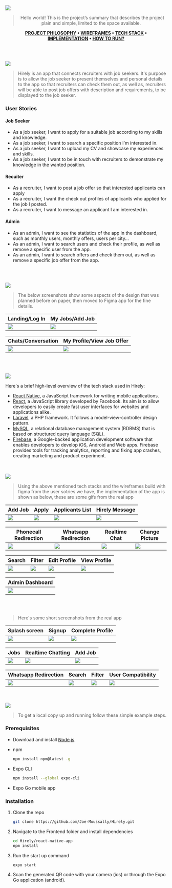 <img src="./readme/title1.svg"/>

<div align="center">

> Hello world! This is the project’s summary that describes the project plain and simple, limited to the space available.  

**[PROJECT PHILOSOPHY](https://github.com/Joe-Moussally/Hirely#title2) • [WIREFRAMES](https://github.com/Joe-Moussally/Hirely#title3) • [TECH STACK](https://github.com/Joe-Moussally/Hirely#title4) • [IMPLEMENTATION](https://github.com/Joe-Moussally/Hirely#title5) • [HOW TO RUN?](https://github.com/Joe-Moussally/Hirely#title6)**

</div>

<br><br>


<img src="./readme/title2.svg" id='title2'/>

>Hirely is an app that connects recruiters with job seekers. It's purpose is to allow the job seeker to present themselves and personal details to the app so that recruiters can check them out, as well as, recruiters will be able to post job offers with description and requirements, to be displayed to the job seeker.
> 
### User Stories

#### Job Seeker
- As a job seeker, I want to apply for a suitable job according to my skills and knowledge.
- As a job seeker, i want to search a specific position I'm interested in.
- As a job seeker, I want to upload my CV and showcase my experiences and skills.
- As a job seeker,  I want to be in touch with recruiters to demonstrate my knowledge in the wanted position.
>
#### Recuiter
- As a recruiter, I want to post a job offer so that interested applicants can apply
- As a recruiter, I want the check out profiles of applicants who applied for the job I posted.
- As a recruiter, I want to message an applicant I am interested in.
>
#### Admin
- As an admin, I want to see the statistics of the app in the dashboard, such as monthly users, monthly offers, users per city...
- As an admin, I want to search users and check their profile, as well as remove a specific user from the app.
- As an admin, I want to search offers and check them out, as well as remove a specific job offer from the app.

<br><br>

<img src="./readme/title3.svg" id='title3'/>

> The below screenshots show some aspects of the design that was planned before on paper, then moved to Figma app for the fine details.


| Landing/Log In  | My Jobs/Add Job |
| -----------| -----|
| <img src="./readme/screens/landing-login.JPG"/> |<img src="./readme/screens/myjobs-addoffer.JPG"/>|

| Chats/Conversation  | My Profile/View Job Offer  |
| -----------------| -----|
|  <img src="./readme/screens/chats-conversation.JPG"/>|<img src="./readme/screens/profile-viewjob.JPG"/>  |


<br><br>

<img src="./readme/title4.svg" id='title4'/>

Here's a brief high-level overview of the tech stack used in Hirely:

- [React Native](https://reactnative.dev/), a JavaScript framework for writing mobile applications.
- [React](https://reactjs.org/), a JavaScript library developed by Facebook. Its aim is to allow developers to easily create fast user interfaces for websites and applications alike.
- [Laravel](https://laravel.com/), a PHP framework. It follows a model-view-controller design pattern.
- [MySQL](https://www.mysql.com/), a relational database management system (RDBMS) that is based on structured query language (SQL).
- [Firebase](https://firebase.google.com/), a Google-backed application development software that enables developers to develop iOS, Android and Web apps. Firebase provides tools for tracking analytics, reporting and fixing app crashes, creating marketing and product experiment.



<br><br>
<img src="./readme/title5.svg" id='title5'/>

> Using the above mentioned tech stacks and the wireframes build with figma from the user sotries we have, the implementation of the app is shown as below, these are some gifs from the real app



| Add Job | Apply | Applicants List | Hirely Message |
| ------------|----------|-----------|-----------|
|<img src="./readme/gifs/add_job.gif" />|<img src="./readme/gifs/apply.gif"  />  |<img src="./readme/gifs/applicants_list.gif"/>  |<img src="./readme/gifs/hirely_message.gif"/>  |



| Phonecall Redirection | Whatsapp Redirection | Realtime Chat | Change Picture |
| ------------|----------|-----------|-----------|
|<img src="./readme/gifs/phonecall_redirection.gif" />|<img src="./readme/gifs/whatsapp_redirection.gif"  />  |<img src="./readme/gifs/realtime_chat.gif"/>  |<img src="./readme/gifs/change_picture.gif"/>  |



| Search | Filter | Edit Profile | View Profile |
| ------------|----------|-----------|-----------|
|<img src="./readme/gifs/search.gif" />|<img src="./readme/gifs/filter.gif"  />  |<img src="./readme/gifs/edit_profile.gif"/>  |<img src="./readme/gifs/view_profile.gif"/>  |



| Admin Dashboard |
|----------|
|<img src="./readme/admin/admin.gif" />  |



<br></br>
> Here's some short screenshots from the real app


| Splash screen | Signup | Complete Profile |
|----------|-----------|-----------|
|<img src="./readme/screenshots/splash.jpg"  />  | <img src="./readme/screenshots/signup.jpg"  /> |<img src="./readme/screenshots/complete profile.jpg"/>  |



| Jobs | Realtime Chatting | Add Job  |
|----------|-----------|-----------|
|<img src="./readme/screenshots/jobs.jpg"  />  | <img src="./readme/screenshots/chatting.jpg"  /> |<img src="./readme/screenshots/add.jpg"/>  |



| Whatsapp Redirection | Search | Filter | User Compatibility |
|----------|-----------|-----------|-----------|
|<img src="./readme/screenshots/whatsapp.jpg"  />  | <img src="./readme/screenshots/search.jpg"  /> |<img src="./readme/screenshots/filter.jpg"/>|<img src="./readme/screenshots/compatibility.jpg"/>|



<br><br>
<img src="./readme/title6.svg" id='title6'/>


>To get a local copy up and running follow these simple example steps.

### Prerequisites

* Download and install [Node.js](https://nodejs.org/en/)

* npm
  ```sh
  npm install npm@latest -g
  ```
* Expo CLI
  ```sh
  npm install --global expo-cli
  ```
* Expo Go mobile app
 

### Installation

1. Clone the repo
   ```sh
   git clone https://github.com/Joe-Moussally/Hirely.git
2. Navigate to the Frontend folder and install dependencies
   ```sh
   cd Hirely/react-native-app
   npm install
   ```
3. Run the start up command
   ```sh
   expo start
   ```
4. Scan the generated QR code with your camera (ios) or through the Expo Go application (android).